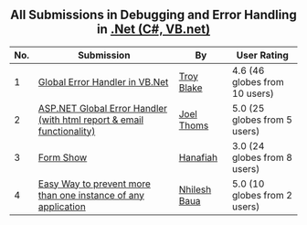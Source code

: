 ﻿<div align="center">

## All Submissions in Debugging and Error Handling in [\.Net \(C\#, VB\.net\)](../ByWorld/net-c-vb-net.md)

</div>

No.  | Submission | By   | User Rating
---- | ---------- | ---- | -----------
1 | [Global Error Handler in VB\.Net<br />](https://github.com/Planet-Source-Code/troy-blake-global-error-handler-in-vb-net__10-1111) | [Troy Blake](../ByAuthor/troy-blake.md) | 4.6 (46 globes from 10 users)
2 | [ASP\.NET Global Error Handler \(with html report & email functionality\)<br />](https://github.com/Planet-Source-Code/joel-thoms-asp-net-global-error-handler-with-html-report-email-functionality__10-948) | [Joel Thoms](../ByAuthor/joel-thoms.md) | 5.0 (25 globes from 5 users)
3 | [Form Show<br />](https://github.com/Planet-Source-Code/hanafiah-form-show__10-1558) | [Hanafiah](../ByAuthor/hanafiah.md) | 3.0 (24 globes from 8 users)
4 | [Easy Way to prevent more than one instance of any application<br />](https://github.com/Planet-Source-Code/nhilesh-baua-easy-way-to-prevent-more-than-one-instance-of-any-application__10-5190) | [Nhilesh Baua](../ByAuthor/nhilesh-baua.md) | 5.0 (10 globes from 2 users)
